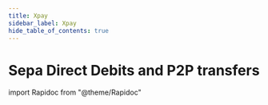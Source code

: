 ```yaml
---
title: Xpay
sidebar_label: Xpay
hide_table_of_contents: true
---
```


# Sepa Direct Debits and P2P transfers

import Rapidoc from "@theme/Rapidoc"

<Rapidoc apiUrl="/v1.1/Transfers.Bib">
</Rapidoc>
